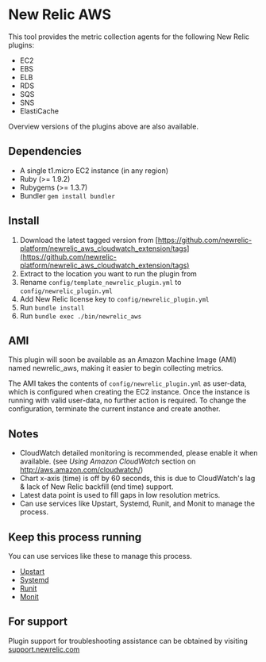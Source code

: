 # New Relic AWS

This tool provides the metric collection agents for the following New Relic plugins:

- EC2
- EBS
- ELB
- RDS
- SQS
- SNS
- ElastiCache

Overview versions of the plugins above are also available.

## Dependencies
- A single t1.micro EC2 instance (in any region)
- Ruby (>= 1.9.2)
- Rubygems (>= 1.3.7)
- Bundler `gem install bundler`

## Install
1. Download the latest tagged version from [https://github.com/newrelic-platform/newrelic_aws_cloudwatch_extension/tags](https://github.com/newrelic-platform/newrelic_aws_cloudwatch_extension/tags)
2. Extract to the location you want to run the plugin from
3. Rename `config/template_newrelic_plugin.yml` to `config/newrelic_plugin.yml`
4. Add New Relic license key to `config/newrelic_plugin.yml`
5. Run `bundle install`
6. Run `bundle exec ./bin/newrelic_aws`

## AMI
This plugin will soon be available as an Amazon Machine Image (AMI) named newrelic_aws, making it easier to begin collecting metrics.

The AMI takes the contents of `config/newrelic_plugin.yml` as user-data, which is configured when creating the EC2 instance.
Once the instance is running with valid user-data, no further action is required.
To change the configuration, terminate the current instance and create another.

## Notes

- CloudWatch detailed monitoring is recommended, please enable it when available. (see *Using Amazon CloudWatch* section on http://aws.amazon.com/cloudwatch/)
- Chart x-axis (time) is off by 60 seconds, this is due to CloudWatch's lag & lack of New Relic backfill (end time) support.
- Latest data point is used to fill gaps in low resolution metrics.
- Can use services like Upstart, Systemd, Runit, and Monit to manage the process.

## Keep this process running
You can use services like these to manage this process.

- [Upstart](http://upstart.ubuntu.com/)
- [Systemd](http://www.freedesktop.org/wiki/Software/systemd/)
- [Runit](http://smarden.org/runit/)
- [Monit](http://mmonit.com/monit/)

## For support
Plugin support for troubleshooting assistance can be obtained by visiting [support.newrelic.com](https://support.newrelic.com)

